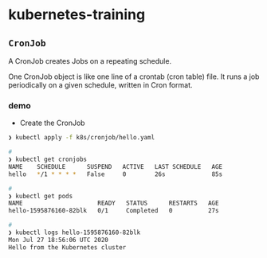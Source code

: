 
# kubernetes-training

## `CronJob`

A CronJob creates Jobs on a repeating schedule.

One CronJob object is like one line of a crontab (cron table) file. It runs a job periodically on a given schedule, written in Cron format.

### demo

- Create the CronJob

```bash
❯ kubectl apply -f k8s/cronjob/hello.yaml

# 
❯ kubectl get cronjobs
NAME    SCHEDULE      SUSPEND   ACTIVE   LAST SCHEDULE   AGE
hello   */1 * * * *   False     0        26s             85s

# 
❯ kubectl get pods
NAME                     READY   STATUS      RESTARTS   AGE
hello-1595876160-82blk   0/1     Completed   0          27s

# 
❯ kubectl logs hello-1595876160-82blk
Mon Jul 27 18:56:06 UTC 2020
Hello from the Kubernetes cluster
```
